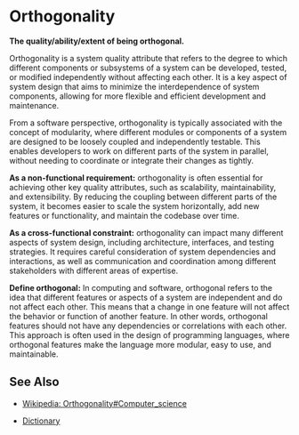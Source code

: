 # Orthogonality

**The quality/ability/extent of being orthogonal.**

<span data-chatgpt-prompt="explain orthogonality (system quality attribute, non-functional requirement, cross-functional constraint)">

Orthogonality is a system quality attribute that refers to the degree to which different components or subsystems of a system can be developed, tested, or modified independently without affecting each other. It is a key aspect of system design that aims to minimize the interdependence of system components, allowing for more flexible and efficient development and maintenance.

From a software perspective, orthogonality is typically associated with the concept of modularity, where different modules or components of a system are designed to be loosely coupled and independently testable. This enables developers to work on different parts of the system in parallel, without needing to coordinate or integrate their changes as tightly.

**As a non-functional requirement:** orthogonality is often essential for achieving other key quality attributes, such as scalability, maintainability, and extensibility. By reducing the coupling between different parts of the system, it becomes easier to scale the system horizontally, add new features or functionality, and maintain the codebase over time.

**As a cross-functional constraint:** orthogonality can impact many different aspects of system design, including architecture, interfaces, and testing strategies. It requires careful consideration of system dependencies and interactions, as well as communication and coordination among different stakeholders with different areas of expertise.

</span>

**Define orthogonal:** <span data-chatgpt-prompt="define orthogonal (computers and software)">In computing and software, orthogonal refers to the idea that different features or aspects of a system are independent and do not affect each other. This means that a change in one feature will not affect the behavior or function of another feature. In other words, orthogonal features should not have any dependencies or correlations with each other. This approach is often used in the design of programming languages, where orthogonal features make the language more modular, easy to use, and maintainable.</span>

## See Also

* [Wikipedia: Orthogonality#Computer_science](https://wikipedia.org/wiki/Orthogonality#Computer_science)

* [Dictionary]()


